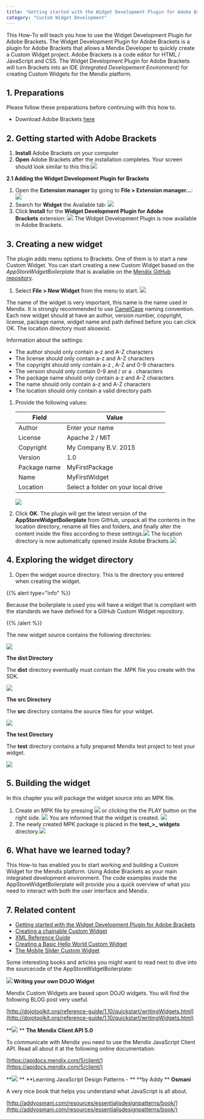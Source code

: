 ```yaml
---
title: "Getting started with the Widget Development Plugin for Adobe Brackets"
category: "Custom Widget Development"
---
```


This How-To will teach you how to use the Widget Development Plugin for Adobe Brackets. The Widget Development Plugin for Adobe Brackets is a plugin for Adobe Brackets that allows a Mendix Developer to quickly create a Custom Widget project. Adobe Brackets is a code editor for HTML / JavaScript and CSS. The Widget Development Plugin for Adobe Brackets will turn Brackets into an IDE (_Integrated Developement Environment)_ for creating Custom Widgets for the Mendix platform. 

## 1\. Preparations

Please follow these preparations before continuing with this how to.

*   Download Adobe Brackets [here](https://github.com/adobe/brackets/releases/tag/release-1.1)

## 2\. Getting started with Adobe Brackets

1.  **Install** Adobe Brackets on your computer
2.  **Open** Adobe Brackets after the installation completes. Your screen should look similar to this this:![](attachments/8785003/8946740.png)

**2.1 Adding the Widget Development Plugin for Brackets**

1.  Open the **Extension manager** by going to **File > Extension manager...**:
    ![](attachments/8785003/9273424.png)
2.  Search for **Widget** the Available tab:
    ![](attachments/8785003/9273425.png)
3.  Click **Install** for the **Widget Development Plugin for Adobe Brackets** extension:
    ![](attachments/8785003/9273426.png)
    The Widget Development Plugin is now available in Adobe Brackets. 

## 3\. Creating a new widget

The plugin adds menu options to Brackets. One of them is to start a new Custom Widget. You can start creating a new Custom Widget based on the _AppStoreWidgetBoilerplate_ that is available on the [Mendix GitHub repository](https://github.com/mendix/AppStoreWidgetBoilerplate).

1.  Select **File > New Widget** from the menu to start.
    ![](attachments/8785003/8946744.png)

The name of the widget is very important, this name is the name used in Mendix. It is strongly recommended to use [CamelCase](http://en.wikipedia.org/wiki/CamelCase) naming convention. Each new widget should at have an author, version number, copyright, license, package name, widget name and path defined before you can click OK. The location directory must alsoexist.

Information about the settings: 

*   The author should only contain a-z and A-Z characters
*   The license should only contain a-z and A-Z characters
*   The copyright should only contain a-z , A-Z and 0-9 characters
*   The version should only contain 0-9 and / or a . characters
*   The package name should only contain a-z and A-Z characters
*   The name should only contain a-z and A-Z characters
*   The location should only contain a valid directory path

1.  Provide the following values:

    <table><thead><tr><th class="confluenceTh">Field</th><th class="confluenceTh">Value</th></tr></thead><tbody><tr><td class="confluenceTd">Author</td><td class="confluenceTd">Enter your name</td></tr><tr><td colspan="1" class="confluenceTd">License</td><td colspan="1" class="confluenceTd">Apache 2 / MIT</td></tr><tr><td colspan="1" class="confluenceTd">Copyright</td><td colspan="1" class="confluenceTd">My Company B.V. 2015</td></tr><tr><td class="confluenceTd">Version</td><td class="confluenceTd">1.0</td></tr><tr><td colspan="1" class="confluenceTd">Package name</td><td colspan="1" class="confluenceTd">MyFirstPackage</td></tr><tr><td class="confluenceTd">Name</td><td class="confluenceTd">MyFirstWidget</td></tr><tr><td colspan="1" class="confluenceTd">Location</td><td colspan="1" class="confluenceTd">Select a folder on your local drive</td></tr></tbody></table>

    ![](attachments/8785003/9764900.png)

2.  Click **OK**.
    The plugin will get the latest version of the **AppStoreWidgetBoilerplate** from GitHub, unpack all the contents in the location directory, rename all files and folders, and finally alter the content inside the files according to these settings.![](attachments/8785003/8946749.png)
    The location directory is now automatically opened inside Adobe Brackets.![](attachments/8785003/8946751.png)

## 4\. Exploring the widget directory

1.  Open the widget source directory. This is the directory you entered when creating the widget.

{{% alert type="info" %}}

Because the boilerplate is used you will have a widget that is compliant with the standards we have defined for a GitHub Custom Widget repository. 

{{% /alert %}}

The new widget source contains the following directories:

![](attachments/8785003/9273427.png)

**The dist Directory**

The **dist** directory eventually must contain the .MPK file you create with the SDK.

![](attachments/8785003/9273428.png)

**The src Directory**

The **src** directory contains the source files for your widget.

![](attachments/8785003/9273414.png)

**The test Directory**

The **test** directory contains a fully prepared Mendix test project to test your widget.

![](attachments/8785003/9273415.png)

## 5\. Building the widget

In this chapter you will package the widget source into an MPK file.

1.  Create an MPK file by pressing ![](attachments/8785003/9273417.png) or clicking the the PLAY button on the right side.
    ![](attachments/8785003/9273429.png)
    You are informed that the widget is created.
    ![](attachments/8785003/9273430.png)
2.  The newly created MPK package is placed in the **test_>_ widgets** directory.![](attachments/8785003/9273418.png)

## 6\. What have we learned today?

This How-to has enabled you to start working and building a Custom Widget for the Mendix platform. Using Adobe Brackets as your main integrated development environment. The code examples inside the AppStoreWidgetBoilerplate will provide you a quick overview of what you need to interact with both the user interface and Mendix.

## 7\. Related content

*   [Getting started with the Widget Development Plugin for Adobe Brackets](getting-started-with-the-widget-development-plugin-for-adobe-brackets)
*   [Creating a chainable Custom Widget](creating-a-chainable-custom-widget)
*   [XML Reference Guide](/refguide5/xml-reference-guide)
*   [Creating a Basic Hello World Custom Widget](creating-a-basic-hello-world-custom-widget)
*   [The Mobile Slider Custom Widget](the-mobile-slider-custom-widget)

Some interesting books and articles you might want to read next to dive into the sourcecode of the AppStoreWidgetBoilerplate:

**![](attachments/8785003/9273423.png) Writing your own DOJO Widget**

Mendix Custom Widgets are based upon DOJO widgets. You will find the following BLOG post very useful.

[http://dojotoolkit.org/reference-guide/1.10/quickstart/writingWidgets.html](http://dojotoolkit.org/reference-guide/1.10/quickstart/writingWidgets.html)

**![](attachments/8785003/9273423.png) ** **The Mendix Client API 5.0**

To communicate with Mendix you need to use the Mendix JavaScript Client API. Read all about it at the following online documentation:

[https://apidocs.mendix.com/5/client/](https://apidocs.mendix.com/5/client/)

**![](attachments/8785003/9273423.png) ** **Learning JavaScript Design Patterns - ** **by Addy ** **Osmani**

A very nice book that helps you understand what JavaScript is all about.

[http://addyosmani.com/resources/essentialjsdesignpatterns/book/](http://addyosmani.com/resources/essentialjsdesignpatterns/book/)
